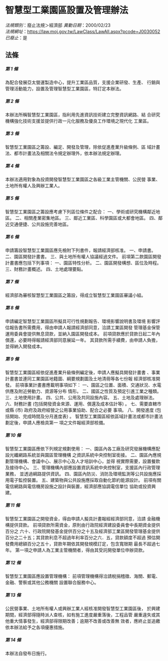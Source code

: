 # 智慧型工業園區設置及管理辦法

*法規類別*：廢止法規＞經濟部
*異動日期*：2000/02/23  
*法規網址*：https://law.moj.gov.tw/LawClass/LawAll.aspx?pcode=J0030052
*已廢止*：是


## 法條
##### 第 1 條
為配合發展亞太營運製造中心，提升工業區品質，支援企業研發、生產、
行銷與管理活動能力，設置及管理智慧型工業園區，特訂定本辦法。

##### 第 2 條
本辦法所稱智慧型工業園區，指利用先進資訊技術建立完整資訊網路、結
合研究機構強化技術支援並提供行政一元化服務及優良工作環境之現代化
工業區。

##### 第 3 條
智慧型工業園區之籌設、編定、開發及管理，除依促進產業升級條例、區
域計畫法、都市計畫法及相關法令規定辦理外，依本辦法規定辦理。

##### 第 4 條
本辦法適用對象為投資開發智慧型工業園區之各級工業主管機關、公民營
事業、土地所有權人及興辦工業人。

##### 第 5 條
智慧型工業園區之籌設應考慮下列區位條件之配合：
一、學術或研究機構鄰近地區。
二、相關產業密集地區。
三、鄰近工業區、科學園區或大都會地區。
四、鄰近交通便捷、公共設施完善地區。


##### 第 6 條
申請籌設智慧型工業園區應先檢附下列書件，報請經濟部核准。
一、申請書。
二、園區開發計畫書。
三、與土地所有權人協議經過文件。
前項第二款園區開發計畫書應包括下列事項：
一、園區特性分析。
二、園區開發構想、區位及時程。
三、財務計畫概述。
四、土地處理要點。


##### 第 7 條
經濟部為審核智慧型工業園區之籌設，得成立智慧型工業園區審議小組。

##### 第 8 條
申請編定智慧型工業園區所擬具可行性規劃報告、環境影響說明書及環境
影響評估報告書所需費用，得由申請人報請經濟部同意，洽請工業區開發
管理基金保管運用委員會提供無息貸款，並納入園區開發成本。
前項貸款應於貸款日起二年內償還，必要時得報請經濟部同意展延一年。
其貸款所需手續費，由申請人負擔，並得納入開發成本。

##### 第 9 條
智慧型工業園區經依促進產業升級條例編定後，申請人應擬具開發計畫書
、事業計畫書並連同工業園區地籍圖、綱要規劃圖及土地清冊等各七份報
經濟部核准開發。
前項事業計畫書應載明事項如下：
一、園區之位置、面積、交通狀況、水電供應及附近勞動力、資源等分布
    情形。
二、國區之性質及預定引進工業之種類。
三、土地使用計畫。
四、公共、公用及共同設施內容。
五、土地及處理辦法。
六、財務計畫 (包括開發資金來源、運用、償還及成本估計等) 。
七、需要直轄市或縣 (市) 政府及政府經營之公用事業協助、配合之必要
    事項。
八、開發進度 (包括開始、完成時間及分月進度表) 。
智慧型工業園區經依區域計畫法或都市計畫法劃定後，申請人應檢具第一
項之文件報經濟部核備。


##### 第 10 條
智慧型工業園區應依下列規定規劃使用：
一、園區內各工廠及研究發展機構應配設光纖網路系統並與園區管理機構
    之資訊系統中央控制室銜接。
二、園區內應規劃管理機構、會議中心、展示中心及人才培訓中心，並得
    視實際需要，設置餐飲及接待中心。
三、管理機構內部應設置資訊系統中央控制室，支援區內行政管理業務，
    並透過綱路提供資訊。
四、園區內防災、消防及環境監測等公共設施應採用電子監控裝置。
五、建築物與公共設施應採取自動化節約能源設計。
前項有關電信網路與電信機房設施之設計與裝置，經濟部應協調電信單位
協助或投資興建。


##### 第 11 條
智慧型工業園區之開發資金，得由申請人擬具計畫報經經濟部同意，洽請
金融機構提供貸款。
前項貸款所需資金，原則由行政院經濟建設委員會中長期資金提供百分之
六十、行政院開發基金提供百分之十五及經濟部工業區開發管理基金提供
百分之二十五；其貸款利息不超過年利率百分之六．五，貸款額度不超過
預估開發費用總額百分之五十，貸款年期依其開發規模訂定，包含寬限期
最長不超過七年。
第一項之申請人為工業主管機關者，得由其受託開發單位申辦貸款。

##### 第 12 條
智慧型工業園區應設置管理機構：
前項管理機構得洽請稅捐稽徵、海關、郵電、金融、警察或其他公務機關
設置聯合服務中心。

##### 第 13 條
公民營事業、土地所有權人或興辦工業人經核准開發智慧型工業園區後，
於興建期間，經濟部得隨時派人查核，如有施工進度嚴重落後，工程品管
嚴重違失或其他重大情事發生，經濟部得限期改善；逾期不改善或改善無
效者，應終止並追繳依本辦法給予之各項優惠措施。

##### 第 14 條
本辦法自發布日施行。


